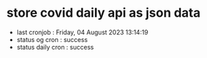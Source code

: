 # store covid daily api as json data

- last cronjob : Friday, 04 August 2023 13:14:19
- status og cron : success
- status daily cron : success
      
      